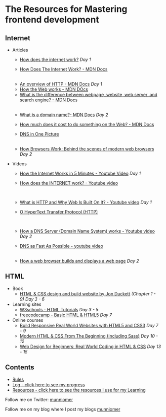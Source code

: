 # The Resources for Mastering frontend development
## Internet
* Articles
  * [How does the internet work?](https://roadmap.sh/guides/what-is-internet)  *Day 1*
  
  * [How Does The Internet Work? - MDN Docs](https://developer.mozilla.org/en-US/docs/Learn/Common_questions/How_does_the_Internet_work) 
  </br>
  
  * [An overview of HTTP - MDN Docs](https://developer.mozilla.org/en-US/docs/Web/HTTP/Overview) *Day 1*
  * [How the Web works - MDN DOcs](https://developer.mozilla.org/en-US/docs/Learn/Getting_started_with_the_web/How_the_Web_works) 
  * [What is the difference between webpage, website, web server, and search engine? - MDN Docs](https://developer.mozilla.org/en-US/docs/Learn/Common_questions/Pages_sites_servers_and_search_engines)
  </br>
  
  * [What is a domain name?- MDN Docs](https://developer.mozilla.org/en-US/docs/Learn/Common_questions/What_is_a_domain_name) *Day 2*
  
  * [How much does it cost to do something on the Web? - MDN Docs](https://developer.mozilla.org/en-US/docs/Learn/Common_questions/How_much_does_it_cost)
  * [DNS in One Picture](https://roadmap.sh/guides/dns-in-one-picture)
  </br>
  
  * [How Browsers Work: Behind the scenes of modern web browsers](https://www.html5rocks.com/en/tutorials/internals/howbrowserswork/) *Day 2*
  

  
* Videos 
  * [How the Internet Works in 5 Minutes - Youtube Video](https://www.youtube.com/watch?v=7_LPdttKXPc) *Day 1*
  
  * [How does the INTERNET work? - Youtube video](https://www.youtube.com/watch?v=x3c1ih2NJEg)
  </br>
  
  * [What is HTTP and Why Web Is Built On It? - Youtube video](https://www.youtube.com/watch?v=4_-KdOLZWLs) *Day 1*
  
  * [O HyperText Transfer Protocol (HTTP)](https://www.youtube.com/watch?v=QghbZkks3Dw)
  </br>
  
  * [How a DNS Server (Domain Name System) works - Youtube video](https://www.youtube.com/watch?v=mpQZVYPuDGU) *Day 2*
  
  * [DNS as Fast As Possible - youtube video](https://www.youtube.com/watch?v=Rck3BALhI5c)
  </br>
  
  * [How a web browser builds and displays a web page](https://www.youtube.com/watch?v=DuSURHrZG6I) *Day 2*

## HTML
* Book
  * [HTML & CSS design and build website by Jon Duckett](https://www.amazon.com/HTML-CSS-Design-Build-Websites/dp/1118008189) *(Chapter 1 - 9)* *Day 3 - 6* 
* Learning sites
  * [W3schools - HTML Tutorials](https://www.w3schools.com/html/default.asp) *Day 3 - 5* 
  * [freecodecamp - Basic HTML & HTML5](https://www.freecodecamp.org/learn/responsive-web-design/basic-html-and-html5/) *Day 7* 
* Online courses
  * [Build Responsive Real World Websites with HTML5 and CSS3](https://www.udemy.com/course/design-and-develop-a-killer-website-with-html5-and-css3/) *Day 7 - 9* 
  * [Modern HTML & CSS From The Beginning (Including Sass)](https://www.udemy.com/course/modern-html-css-from-the-beginning/) *Day 10 - 12* 
  * [Web Design for Beginners: Real World Coding in HTML & CSS](https://www.udemy.com/course/web-design-for-beginners-real-world-coding-in-html-css/) *Day 13 - 15*




## Contents

* [Rules](rules.md)
* [Log - click here to see my progress](log.md)
* [Resources - click here to see the resources I use for my Learning](resources.md)


Follow me on Twitter: [munniomer](https://twitter.com/munniomer)

Follow me on my blog where I post my blogs [munniomer](https://medium.com/@munniomer/)


